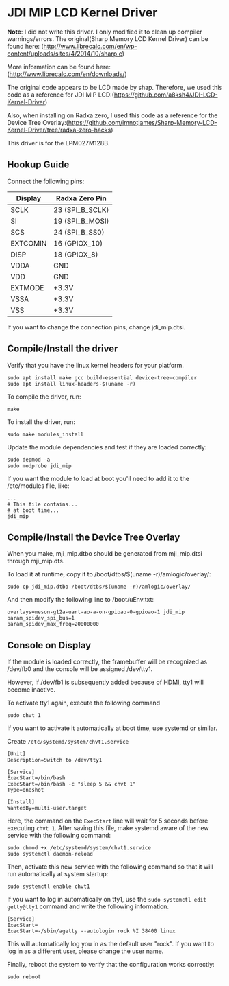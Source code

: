 # JDI MIP LCD Kernel Driver

**Note**: I did not write this driver. I only modified it to clean up compiler warnings/errors. The original(Sharp Memory LCD Kernel Driver) can be found here:
(http://www.librecalc.com/en/wp-content/uploads/sites/4/2014/10/sharp.c)

More information can be found here:
(http://www.librecalc.com/en/downloads/)

The original code appears to be LCD made by shap.
Therefore, we used this code as a reference for JDI MIP LCD:(https://github.com/a8ksh4/JDI-LCD-Kernel-Driver)

Also, when installing on Radxa zero, I used this code as a reference for the Device Tree Overlay:(https://github.com/imnotjames/Sharp-Memory-LCD-Kernel-Driver/tree/radxa-zero-hacks)

This driver is for the LPM027M128B. 

## Hookup Guide
Connect the following pins:

Display | Radxa Zero Pin |
------- | ---------
SCLK    | 23 (SPI_B_SCLK)       
SI      | 19 (SPI_B_MOSI)       
SCS     | 24 (SPI_B_SS0)
EXTCOMIN| 16 (GPIOX_10) 
DISP    | 18 (GPIOX_8) 
VDDA    | GND
VDD     | GND      
EXTMODE | +3.3V       
VSSA    | +3.3V     
VSS     | +3.3V

If you want to change the connection pins, change jdi_mip.dtsi.

## Compile/Install the driver
Verify that you have the linux kernel headers for your platform. 
```
sudo apt install make gcc build-essential device-tree-compiler
sudo apt install linux-headers-$(uname -r)
```

To compile the driver, run:
```
make
```

To install the driver, run:
```
sudo make modules_install
```

Update the module dependencies and test if they are loaded correctly:
```
sudo depmod -a
sudo modprobe jdi_mip
```

If you want the module to load at boot you'll need to add it to the /etc/modules file, like:
```
...
# This file contains...
# at boot time...
jdi_mip
```

## Compile/Install the Device Tree Overlay
When you make, mji_mip.dtbo should be generated from mji_mip.dtsi through mji_mip.dts.

To load it at runtime, copy it to /boot/dtbs/$(uname -r)/amlogic/overlay/:
```
sudo cp jdi_mip.dtbo /boot/dtbs/$(uname -r)/amlogic/overlay/
```

And then modify the following line to /boot/uEnv.txt:
```
overlays=meson-g12a-uart-ao-a-on-gpioao-0-gpioao-1 jdi_mip
param_spidev_spi_bus=1
param_spidev_max_freq=20000000
```

## Console on Display
If the module is loaded correctly, the framebuffer will be recognized as /dev/fb0 and the console will be assigned /dev/tty1.

However, if /dev/fb1 is subsequently added because of HDMI, tty1 will become inactive.

To activate tty1 again, execute the following command
```
sudo chvt 1
```

If you want to activate it automatically at boot time, use systemd or similar.

Create `/etc/systemd/system/chvt1.service`

```
[Unit]
Description=Switch to /dev/tty1

[Service]
ExecStart=/bin/bash
ExecStart=/bin/bash -c "sleep 5 && chvt 1"
Type=oneshot

[Install]
WantedBy=multi-user.target
```

Here, the command on the `ExecStart` line will wait for 5 seconds before executing `chvt 1`.
After saving this file, make systemd aware of the new service with the following command:
```
sudo chmod +x /etc/systemd/system/chvt1.service
sudo systemctl daemon-reload
```

Then, activate this new service with the following command so that it will run automatically at system startup:
```
sudo systemctl enable chvt1
```

If you want to log in automatically on tty1, use the `sudo systemctl edit getty@tty1` command and write the following information.
```
[Service]
ExecStart=
ExecStart=-/sbin/agetty --autologin rock %I 38400 linux
```
This will automatically log you in as the default user "rock". If you want to log in as a different user, please change the user name.

Finally, reboot the system to verify that the configuration works correctly:
```
sudo reboot
```
